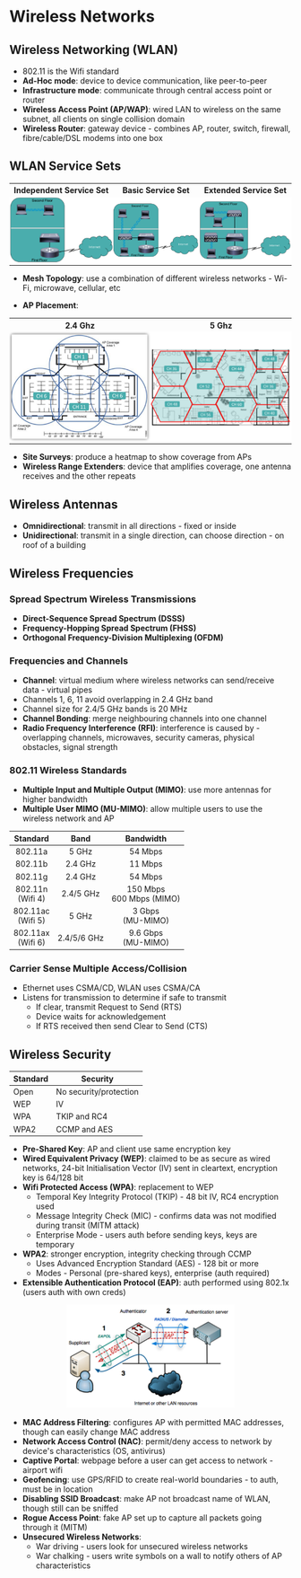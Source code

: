 # Wireless Networks

## Wireless Networking (WLAN)
* 802.11 is the Wifi standard
* **Ad-Hoc mode**: device to device communication, like peer-to-peer
* **Infrastructure mode**: communicate through central access point or router
* **Wireless Access Point (AP/WAP)**: wired LAN to wireless on the same subnet, all clients on single collision domain
* **Wireless Router**: gateway device - combines AP, router, switch, firewall, fibre/cable/DSL modems into one box

## WLAN Service Sets
<table>
    <tr>
        <th>Independent Service Set</th>
        <th>Basic Service Set</th>
        <th>Extended Service Set</th>
    </tr>
    <tr style="background-color: #fff">
        <td style="padding: 0"><img src="images/ibss.png" alt="Independent Basic Service Set"></td>
        <td style="padding: 0"><img src="images/bss.png" alt="Basic Service Set"></td>
        <td style="padding: 0"><img src="images/ess.png" alt="Extended Service Set"></td>
    </tr>
</table>

* **Mesh Topology**: use a combination of different wireless networks - Wi-Fi, microwave, cellular, etc

* **AP Placement**:
<table>
    <tr>
        <th style="text-align: center">2.4 Ghz</th>
        <th style="text-align: center">5 Ghz</th>
    </tr>
    <tr style="background-color: #fff">
        <td style="padding: 0;width: 50%"><img src="images/2-4g.png" alt="Independent Basic Service Set"></td>
        <td style="padding: 0;width: 50%"><img src="images/5g.png" alt="Basic Service Set"></td>
    </tr>
</table>

* **Site Surveys**: produce a heatmap to show coverage from APs
* **Wireless Range Extenders**: device that amplifies coverage, one antenna receives and the other repeats

## Wireless Antennas
* **Omnidirectional**: transmit in all directions - fixed or inside
* **Unidirectional**: transmit in a single direction, can choose direction - on roof of a building

## Wireless Frequencies

### Spread Spectrum Wireless Transmissions
* **Direct-Sequence Spread Spectrum (DSSS)**
* **Frequency-Hopping Spread Spectrum (FHSS)**
* **Orthogonal Frequency-Division Multiplexing (OFDM)**

### Frequencies and Channels
* **Channel**: virtual medium where wireless networks can send/receive data - virtual pipes
* Channels 1, 6, 11 avoid overlapping in 2.4 GHz band
* Channel size for 2.4/5 GHz bands is 20 MHz
* **Channel Bonding**: merge neighbouring channels into one channel
* **Radio Frequency Interference (RFI)**: interference is caused by - overlapping channels, microwaves, security cameras, physical obstacles, signal strength

### 802.11 Wireless Standards
* **Multiple Input and Multiple Output (MIMO)**: use more antennas for higher bandwidth
* **Multiple User MIMO (MU-MIMO)**: allow multiple users to use the wireless network and AP

| Standard | Band | Bandwidth |
| :-: | :-: | :-: |
| 802.11a | 5 GHz | 54 Mbps |
| 802.11b | 2.4 GHz | 11 Mbps |
| 802.11g | 2.4 GHz | 54 Mbps |
| 802.11n<br>(Wifi 4) | 2.4/5 GHz | 150 Mbps<br>600 Mbps (MIMO) |
| 802.11ac<br>(Wifi 5)| 5 GHz | 3 Gbps<br>(MU-MIMO)|
| 802.11ax<br>(Wifi 6) | 2.4/5/6 GHz | 9.6 Gbps<br>(MU-MIMO) |

### Carrier Sense Multiple Access/Collision
* Ethernet uses CSMA/CD, WLAN uses CSMA/CA
* Listens for transmission to determine if safe to transmit
    * If clear, transmit Request to Send (RTS)
    * Device waits for acknowledgement
    * If RTS received then send Clear to Send (CTS)

## Wireless Security

| Standard | Security |
| --- | --- |
| Open | No security/protection |
| WEP | IV |
| WPA | TKIP and RC4 |
| WPA2 | CCMP and AES |

* **Pre-Shared Key**: AP and client use same encryption key
* **Wired Equivalent Privacy (WEP)**: claimed to be as secure as wired networks, 24-bit Initialisation Vector (IV) sent in cleartext, encryption key is 64/128 bit
* **Wifi Protected Access (WPA)**: replacement to WEP
    * Temporal Key Integrity Protocol (TKIP) - 48 bit IV, RC4 encryption used
    * Message Integrity Check (MIC) - confirms data was not modified during transit (MITM attack)
    * Enterprise Mode - users auth before sending keys, keys are temporary
* **WPA2**: stronger encryption, integrity checking through CCMP
    * Uses Advanced Encryption Standard (AES) - 128 bit or more
    * Modes - Personal (pre-shared keys), enterprise (auth required)
* **Extensible Authentication Protocol (EAP)**: auth performed using 802.1x (users auth with own creds)
<p align="center">
    <img src="images/eap.png" width="300px" alt="Extensible Authentication Protocol (EAP)">
</p>

* **MAC Address Filtering**: configures AP with permitted MAC addresses, though can easily change MAC address
* **Network Access Control (NAC)**: permit/deny access to network by device's characteristics (OS, antivirus)
* **Captive Portal**: webpage before a user can get access to network - airport wifi
* **Geofencing**: use GPS/RFID to create real-world boundaries - to auth, must be in location
* **Disabling SSID Broadcast**: make AP not broadcast name of WLAN, though still can be sniffed
* **Rogue Access Point**: fake AP set up to capture all packets going through it (MITM)
* **Unsecured Wireless Networks**:
    * War driving - users look for unsecured wireless networks
    * War chalking - users write symbols on a wall to notify others of AP characteristics